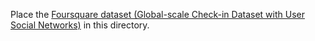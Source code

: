 Place the [Foursquare dataset (Global-scale Check-in Dataset with User Social Networks)](https://sites.google.com/site/yangdingqi/home/foursquare-dataset) in this directory.
